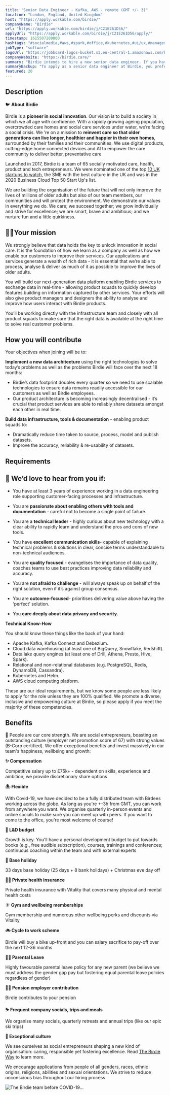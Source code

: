 ```yaml
---
title: "Senior Data Engineer - Kafka, AWS - remote (GMT +/- 3)"
location: "London, England, United Kingdom"
host: "https://apply.workable.com/birdie/"
companyName: "Birdie"
url: "https://apply.workable.com/birdie/j/C21E261D56/"
applyUrl: "https://apply.workable.com/birdie/j/C21E261D56/apply/"
timestamp: 1615507200000
hashtags: "#socialmedia,#aws,#spark,#office,#kubernetes,#ui/ux,#management,#redis,#postgresql,#dynamodb"
jobType: "software"
logoUrl: "https://jobboard-logos-bucket.s3.eu-central-1.amazonaws.com/birdie"
companyWebsite: "https://birdie.care/"
summary: "Birdie intends to hire a new senior data engineer. If you have 3 years of experience working in a data engineering role supporting customer-facing processes and infrastructure, consider applying."
summaryBackup: "To apply as a senior data engineer at Birdie, you preferably need to have some knowledge of: #socialmedia, #aws, #spark."
featured: 20
---
```


## Description

🐦 **About Birdie**

Birdie is a **pioneer in social innovation**. Our vision is to build a society in which we all age with confidence. With a rapidly growing ageing population, overcrowded care homes and social care services under water, we’re facing a social crisis. We ’re on a mission to **reinvent care so that older generations can live longer, healthier and happier in their own homes**, surrounded by their families and their communities. We use digital products, cutting-edge home connected devices and AI to empower the care community to deliver better, preventative care

Launched in 2017, Birdie is a team of 65 socially motivated care, health, product and tech entrepreneurs. We were nominated one of the top [10 UK startups to watch](https://www.eu-startups.com/2019/01/10-uk-startups-to-look-out-for-in-2019/), the SME with the best culture in the UK and was in the 2020 Business Cloud Top 50 Start Up's list.

We are building the organisation of the future that will not only improve the lives of millions of older adults but also of our team members, our communities and will protect the environment. We demonstrate our values in everything we do. We care; we succeed together; we grow individually and strive for excellence; we are smart, brave and ambitious; and we nurture fun and a little quirkiness.

## 🦸‍♀️Your mission

We strongly believe that data holds the key to unlock innovation in social care. It is the foundation of how we learn as a company as well as how we enable our customers to improve their services. Our applications and services generate a wealth of rich data - it is essential that we’re able to process, analyse & deliver as much of it as possible to improve the lives of older adults.

You will build our next-generation data platform enabling Birdie services to exchange data in real-time - allowing product squads to quickly develop features building on information captured by other services. Your efforts will also give product managers and designers the ability to analyse and improve how users interact with Birdie products.

You’ll be working directly with the infrastructure team and closely with all product squads to make sure that the right data is available at the right time to solve real customer problems.

## How you will contribute

Your objectives when joining will be to:

**Implement a new data architecture** using the right technologies to solve today’s problems as well as the problems Birdie will face over the next 18 months:

*   Birdie’s data footprint doubles every quarter so we need to use scalable technologies to ensure data remains readily accessible for our customers as well as Birdie employees.
*   Our product architecture is becoming increasingly decentralised - it’s crucial that product services are able to reliably share datasets amongst each other in real time.

**Build data infrastructure, tools & documentation** - enabling product squads to:

*   Dramatically reduce time taken to source, process, model and publish datasets.
*   Improve the accuracy, reliability & re-usability of datasets.

## Requirements

## 🤩 We’d love to hear from you if:

*   You have at least 3 years of experience working in a data engineering role supporting customer-facing processes and infrastructure.

*   You are **passionate about enabling others with tools and documentation** - careful not to become a single point of failure.
*   You are a **technical leader** - highly curious about new technology with a clear ability to rapidly learn and understand the pros and cons of new tools.
*   You have **excellent communication skills**\- capable of explaining technical problems & solutions in clear, concise terms understandable to non-technical audiences.
*   You are **quality focused** - evangelises the importance of data quality, coaches teams to use best practices improving data reliability and accuracy.
*   You are **not afraid to challenge** - will always speak up on behalf of the right solution, even if it’s against group consensus.
*   You are **outcome-focused**\- prioritises delivering value above having the ‘perfect’ solution.
*   You **care deeply about data privacy and security.**

**Technical Know-How**

You should know these things like the back of your hand:

*   Apache Kafka, Kafka Connect and Debezium.
*   Cloud data warehousing (at least one of BigQuery, Snowflake, Redshift).
*   Data lake query engines (at least one of Drill, Athena, Presto, Hive, Spark).
*   Relational and non-relational databases (e.g. PostgreSQL, Redis, DynamoDB, Cassandra).
*   Kubernetes and Helm.
*   AWS cloud computing platform.

These are our ideal requirements, but we know some people are less likely to apply for the role unless they are 100% qualified. We promote a diverse, inclusive and empowering culture at Birdie, so please apply if you meet the majority of these competencies.

## Benefits

🙌 People are our core strength. We are social entrepreneurs, boasting an outstanding culture (employer net promotion score of 67) with strong values (B-Corp certified). We offer exceptional benefits and invest massively in our team's happiness, wellbeing and growth:

**✨ Compensation**

Competitive salary up to £75k+ - dependent on skills, experience and ambition; we provide discretionary share options

**🏝 Flexible**

With Covid-19, we have decided to be a fully distributed team with Birdees working across the globe. As long as you're +-3h from GMT, you can work from anywhere you want. We organise quarterly in-person events and online socials to make sure you can meet up with peers. If you want to come to the office, you're most welcome of course!

**🌱 L&D budget**

Growth is key. You'll have a personal development budget to put towards books (e.g., free audible subscription), courses, trainings and conferences; continuous coaching within the team and with external experts

**🌴 Base holiday**

33 days base holiday (25 days + 8 bank holidays) + Christmas eve day off

**👩‍⚕️ Private health insurance**

Private health insurance with Vitality that covers many physical and mental health costs

**☀️ Gym and wellbeing memberships**

Gym membership and numerous other wellbeing perks and discounts via Vitality

**🚲 Cycle to work scheme**

Birdie will buy a bike up-front and you can salary sacrifice to pay-off over the next 12-36 months

**👼🏽 Parental Leave**

Highly favourable parental leave policy for any new parent (we believe we must address the gender gap pay but fostering equal parental leave policies regardless of gender)

**👵🏻 Pension employer contribution**

Birdie contributes to your pension

**⛷ Frequent company socials, trips and meals**

We organise many socials, quarterly retreats and annual trips (like our epic ski trips)

**🤗 Exceptional culture**

We see ourselves as social entrepreneurs shaping a new kind of organisation: caring, responsible yet fostering excellence. Read [The Birdie Way](https://birdie.care/blog/the-birdie-way-how-we-are-building-the-best-place-to-work-one-day-at-a-time) to learn more.

We encourage applications from people of all genders, races, ethnic origins, religions, abilities and sexual orientations. We strive to reduce unconscious bias throughout our hiring process.

![](https://workablehr.s3.amazonaws.com/uploads/photos/342373/e0b28987347c16d2ed682d74d83d57c6.jpg "The Birdie team before COVID-19...")
